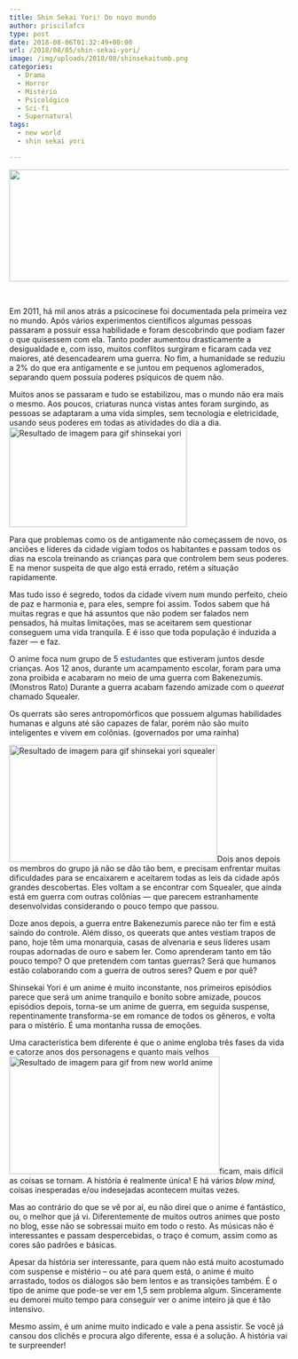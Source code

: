 ```yaml
---
title: Shin Sekai Yori! Do novo mundo
author: priscilafcs
type: post
date: 2018-08-06T01:32:49+00:00
url: /2018/08/05/shin-sekai-yori/
image: /img/uploads/2018/08/shinsekaitumb.png
categories:
  - Drama
  - Horror
  - Mistério
  - Psicológico
  - Sci-fi
  - Supernatural
tags:
  - new world
  - shin sekai yori

---
```

<img class="size-full wp-image-589 aligncenter" src="/img/uploads/2018/08/shisekai.png" alt="" width="700" height="202" srcset="/img/uploads/2018/08/shisekai.png 700w, /img/uploads/2018/08/shisekai-300x87.png 300w" sizes="(max-width: 700px) 100vw, 700px" />

&nbsp;

Em 2011, há mil anos atrás a psicocinese foi documentada pela primeira vez no mundo. Após vários experimentos científicos algumas pessoas passaram a possuir essa habilidade e foram descobrindo que podiam fazer o que quisessem com ela. Tanto poder aumentou drasticamente a desigualdade e, com isso, muitos conflitos surgiram e ficaram cada vez maiores, até desencadearem uma guerra. No fim, a humanidade se reduziu a 2% do que era antigamente e se juntou em pequenos aglomerados, separando quem possuía poderes psíquicos de quem não.

Muitos anos se passaram e tudo se estabilizou, mas o mundo não era mais o mesmo. Aos poucos, criaturas nunca vistas antes foram surgindo, as pessoas se adaptaram a uma vida simples, sem tecnologia e eletricidade, usando seus poderes em todas as atividades do dia a dia.<img class="irc_mi alignright" src="https://pa1.narvii.com/6064/72f7323653fe5509678897116b5c4f71669bbb11_hq.gif" alt="Resultado de imagem para gif shinsekai yori" width="320" height="180" />

Para que problemas como os de antigamente não começassem de novo, os anciões e líderes da cidade vigiam todos os habitantes e passam todos os dias na escola treinando as crianças para que controlem bem seus poderes. E na menor suspeita de que algo está errado, retém a situação rapidamente.

Mas tudo isso é segredo, todos da cidade vivem num mundo perfeito, cheio de paz e harmonia e, para eles, sempre foi assim. Todos sabem que há muitas regras e que há assuntos que não podem ser falados nem pensados, há muitas limitações, mas se aceitarem sem questionar conseguem uma vida tranquila. E é isso que toda população é induzida a fazer &#8212; e faz.

O anime foca num grupo de <span class="tooltips " style="" title="ou seriam 6?">5 <span style="color: #003366;">estudantes</span></span> que estiveram juntos desde crianças. Aos 12 anos, durante um acampamento escolar, foram para uma zona proibida e acabaram no meio de uma guerra com Bakenezumis. (Monstros Rato) Durante a guerra acabam fazendo amizade com o _queerat_ chamado Squealer.

Os querrats são seres antropomórficos que possuem algumas habilidades humanas e alguns até são capazes de falar, porém não são muito inteligentes e vivem em colônias. (governados por uma rainha)

<img class="irc_mi alignleft" src="https://i.imgur.com/Ts4L7Hh.gif" alt="Resultado de imagem para gif shinsekai yori squealer" width="375" height="211" />Dois anos depois os membros do grupo já não se dão tão bem, e precisam enfrentar muitas dificuldades para se encaixarem e aceitarem todas as leis da cidade após grandes descobertas. Eles voltam a se encontrar com Squealer, que ainda está em guerra com outras colônias &#8212; que parecem estranhamente desenvolvidas considerando o pouco tempo que passou.

Doze anos depois, a guerra entre Bakenezumis parece não ter fim e está saindo do controle. Além disso, os queerats que antes vestiam trapos de pano, hoje têm uma monarquia, casas de alvenaria e seus líderes usam roupas adornadas de ouro e sabem ler. Como aprenderam tanto em tão pouco tempo? O que pretendem com tantas guerras? Será que humanos estão colaborando com a guerra de outros seres? Quem e por quê?

Shinsekai Yori é um anime é muito inconstante, nos primeiros episódios parece que será um anime tranquilo e bonito sobre amizade, poucos episódios depois, torna-se um anime de guerra, em seguida suspense, repentinamente transforma-se em romance de todos os gêneros, e volta para o mistério. É uma montanha russa de emoções.

Uma característica bem diferente é que o anime engloba três fases da vida e catorze anos dos personagens e quanto mais velhos <img class="irc_mi alignright" src="https://24.media.tumblr.com/tumblr_mbspo9ld0Y1rx1dfqo1_500.gif" alt="Resultado de imagem para gif from new world anime" width="379" height="212" />ficam, mais difícil as coisas se tornam. A história é realmente única! E há vários _blow mind,_ coisas inesperadas e/ou indesejadas acontecem muitas vezes.

Mas ao contrário do que se vê por aí, eu não direi que o anime é fantástico, ou, o melhor que já vi. Diferentemente de muitos outros animes que posto no blog, esse não se sobressai muito em todo o resto. As músicas não é interessantes e passam despercebidas, o traço é comum, assim como as cores são padrões e básicas.

Apesar da história ser interessante, para quem não está muito acostumado com suspense e mistério &#8211; ou até para quem está, o anime é muito arrastado, todos os diálogos são bem lentos e as transições também. É o tipo de anime que pode-se ver em 1,5 sem problema algum. Sinceramente eu demorei muito tempo para conseguir ver o anime inteiro já que é tão intensivo.

Mesmo assim, é um anime muito indicado e vale a pena assistir. Se você já cansou dos clichês e procura algo diferente, essa é a solução. A história vai te surpreender!

&nbsp;

&nbsp;